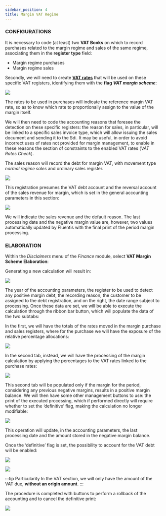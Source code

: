 ```yaml
---
sidebar_position: 4
title: Margin VAT Regime 
---
```


### CONFIGURATIONS 

It is necessary to code (at least) two **VAT Books** on which to record purchases related to the margin regime and sales of the same regime, associating them in the **register type** field:

- Margin regime purchases 
- Margin regime sales 

Secondly, we will need to create [**VAT rates**](/docs/configurations/tables/finance/vat-rates) that will be used on these specific VAT registers, identifying them with the **flag** ***VAT margin scheme***:

![](/img/it-it/finance-area/other/VATMargine.png)

The rates to be used in purchases will indicate the reference margin VAT rate, so as to know which rate to proportionally assign to the value of the margin itself.

We will then need to code the accounting reasons that foresee the detection on these specific registers: the reason for sales, in particular, will be linked to a specific sales invoice type, which will allow issuing the sales document and sending it to the Sdi. It may be useful, in order to avoid incorrect uses of rates not provided for margin management, to enable in these reasons the section of constraints to the enabled VAT rates (*VAT Rates Check*).


The sales reason will record the debt for margin VAT, with movement type *normal regime sales* and ordinary sales register.

![](/img/it-it/finance-area/other/VATMargine2.png)

This registration presumes the VAT debt account and the reversal account of the sales revenue for margin, which is set in the general accounting parameters in this section:

![](/img/it-it/finance-area/other/VATMargine3.png)

We will indicate the sales revenue and the default reason. The last processing date and the negative margin value are, however, two values automatically updated by Fluentis with the final print of the period margin processing.

### ELABORATION

Within the *Disclaimers* menu of the *Finance* module, select **VAT Margin Scheme Elaboration**:

Generating a new calculation will result in:

![](/img/it-it/finance-area/other/VATMargine4.png)

The year of the accounting parameters, the register to be used to detect any positive margin debt, the recording reason, the customer to be assigned to the debt registration, and on the right, the date range subject to processing. Once these data are set, we will be able to execute the calculation through the ribbon bar button, which will populate the data of the two subtabs:


In the first, we will have the totals of the rates moved in the margin purchase and sales registers, where for the purchase we will have the exposure of the relative percentage allocations:

![](/img/it-it/finance-area/other/VATMargine5.png)

In the second tab, instead, we will have the processing of the margin calculation by applying the percentages to the VAT rates linked to the purchase rates:

![](/img/it-it/finance-area/other/VATMargine6.png)

This second tab will be populated only if the margin for the period, considering any previous negative margins, results in a positive margin balance.
We will then have some other management buttons to use: the print of the executed processing, which if performed directly will require whether to set the ‘definitive’ flag, making the calculation no longer modifiable:

![](/img/it-it/finance-area/other/VATMargine7.png)

This operation will update, in the accounting parameters, the last processing date and the amount stored in the negative margin balance.

Once the ‘definitive’ flag is set, the possibility to account for the VAT debt will be enabled:

![](/img/it-it/finance-area/other/VATMargine8.png)

![](/img/it-it/finance-area/other/VATMargine9.png)

:::tip Particularity
In the VAT section, we will only have the amount of the VAT due, **without an origin amount**.
:::

The procedure is completed with buttons to perform a rollback of the accounting and to cancel the definitive print:

![](/img/it-it/finance-area/other/VATMargine10.png)